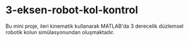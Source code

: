 # 3-eksen-robot-kol-kontrol
Bu mini proje, ileri kinematik kullanarak MATLAB'da 3 derecelik düzlemsel robotik kolun simülasyonundan oluşmaktadır.
